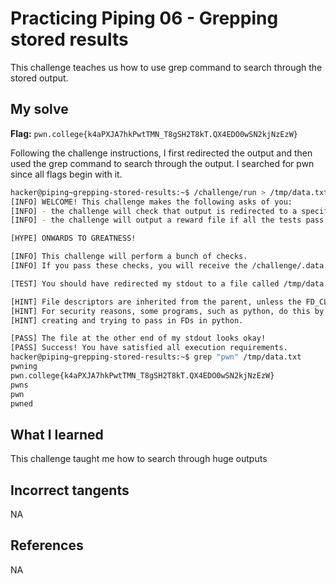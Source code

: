 # Practicing Piping 06 - Grepping stored results
This challenge teaches us how to use grep command to search through the stored output.


## My solve
**Flag:** `pwn.college{k4aPXJA7hkPwtTMN_T8gSH2T8kT.QX4EDO0wSN2kjNzEzW}`

Following the challenge instructions, I first redirected the output and then used the grep command to search through the output. I searched for pwn since all flags begin with it.


```bash
hacker@piping~grepping-stored-results:~$ /challenge/run > /tmp/data.txt
[INFO] WELCOME! This challenge makes the following asks of you:
[INFO] - the challenge will check that output is redirected to a specific file path : /tmp/data.txt
[INFO] - the challenge will output a reward file if all the tests pass : /challenge/.data.txt

[HYPE] ONWARDS TO GREATNESS!

[INFO] This challenge will perform a bunch of checks.
[INFO] If you pass these checks, you will receive the /challenge/.data.txt file.

[TEST] You should have redirected my stdout to a file called /tmp/data.txt. Checking...

[HINT] File descriptors are inherited from the parent, unless the FD_CLOEXEC is set by the parent on the file descriptor.
[HINT] For security reasons, some programs, such as python, do this by default in certain cases. Be careful if you are
[HINT] creating and trying to pass in FDs in python.

[PASS] The file at the other end of my stdout looks okay!
[PASS] Success! You have satisfied all execution requirements.
hacker@piping~grepping-stored-results:~$ grep "pwn" /tmp/data.txt
pwning
pwn.college{k4aPXJA7hkPwtTMN_T8gSH2T8kT.QX4EDO0wSN2kjNzEzW}
pwns
pwn
pwned
```

## What I learned 
This challenge taught me how to search through huge outputs

## Incorrect tangents 
NA

## References
NA
